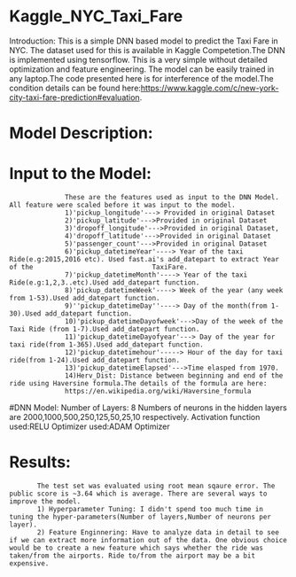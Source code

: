 # Kaggle_NYC_Taxi_Fare
Introduction:
            This is a simple DNN based model to predict the Taxi Fare in NYC. The dataset used for this is available in Kaggle Competetion.The DNN is implemented using tensorflow. This is a very simple without detailed optimization and feature engineering. The model can be easily trained in any laptop.The code presented here is for interference of the model.The condition details can be found here:https://www.kaggle.com/c/new-york-city-taxi-fare-prediction#evaluation.
            
       
# Model Description:
# Input to the Model:
                  These are the features used as input to the DNN Model. All feature were scaled before it was input to the model.
                  1)'pickup_longitude'---> Provided in original Dataset
                  2)'pickup_latitude'--->Provided in original Dataset
                  3)'dropoff_longitude'--->Provided in original Dataset,
                  4)'dropoff_latitude'--->Provided in original Dataset
                  5)'passenger_count'--->Provided in original Dataset
                  6)'pickup_datetimeYear'----> Year of the taxi Ride(e.g:2015,2016 etc). Used fast.ai's add_datepart to extract Year of the                              TaxiFare.
                  7)'pickup_datetimeMonth'----> Year of the taxi Ride(e.g:1,2,3..etc).Used add_datepart function.
                  8)'pickup_datetimeWeek'----> Week of the year (any week from 1-53).Used add_datepart function.
                  9)''pickup_datetimeDay''----> Day of the month(from 1-30).Used add_datepart function.
                  10)'pickup_datetimeDayofweek'--->Day of the week of the Taxi Ride (from 1-7).Used add_datepart function.
                  11)'pickup_datetimeDayofyear'---> Day of the year for taxi ride(from 1-365).Used add_datepart function.
                  12)'pickup_datetimehour'-----> Hour of the day for taxi ride(from 1-24).Used add_datepart function.
                  13)'pickup_datetimeElapsed'--->Time elasped from 1970.
                  14)Herv_Dist: Distance between beginning and end of the ride using Haversine formula.The details of the formula are here:
                  https://en.wikipedia.org/wiki/Haversine_formula
      
#DNN Model:
            Number of Layers: 8
            Numbers of neurons in the hidden layers are 2000,1000,500,250,125,50,25,10 respectively.
            Activation function used:RELU
            Optimizer used:ADAM Optimizer
 # Results:
           The test set was evaluated using root mean sqaure error. The public score is ~3.64 which is average. There are several ways to improve the model.
           1) Hyperparameter Tuning: I didn't spend too much time in tuning the hyper-parameters(Number of layers,Number of neurons per layer). 
           2) Feature Enginnering: Have to analyze data in detail to see if we can extract more information out of the data. One obvious choice would be to create a new feature which says whether the ride was taken/from the airports. Ride to/from the airport may be a bit expensive.
          
